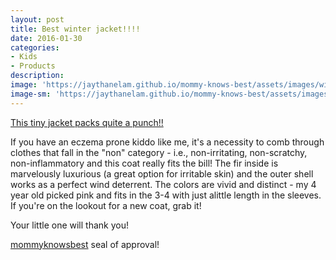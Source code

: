 ```yaml
---
layout: post
title: Best winter jacket!!!!
date: 2016-01-30
categories:
- Kids
- Products
description:
image: 'https://jaythanelam.github.io/mommy-knows-best/assets/images/winter-jacket.jpg'
image-sm: 'https://jaythanelam.github.io/mommy-knows-best/assets/images/winter-jacket.jpg'
---
```


<p><a href="https://www.amazon.com/North-Face-Reversible-Mossbud-Luminous/dp/B011TQ66T2/ref=as_sl_pc_ss_til?tag=mommyknowbest-20&linkCode=w00&linkId=DGJQFSEETVP4VISP&creativeASIN=B011TQ66T2So"/>This tiny jacket packs quite a punch!!</a></p> If you have an eczema prone kiddo like me, it's a necessity to comb through clothes that fall in the "non" category - i.e., non-irritating, non-scratchy, non-inflammatory and this coat really fits the bill! The fir inside is marvelously luxurious (a great option for irritable skin) and the outer shell works as a perfect wind deterrent. The colors are vivid and distinct - my 4 year old picked pink and fits in the 3-4 with just alittle length in the sleeves. If you're on the lookout for a new coat, grab it!

Your little one will thank you!
<p><a href="http://Www.mommyknowsbest.co">mommyknowsbest</a> seal of approval!</p>
